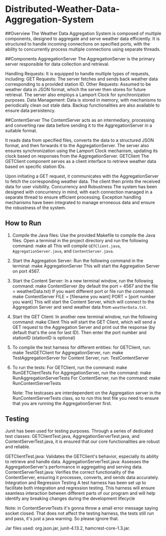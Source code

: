 # Distributed-Weather-Data-Aggregation-System

##Overview
The Weather Data Aggregation System is composed of multiple components, designed to aggregate and serve weather data efficiently. 
It is structured to handle incoming connections on specified ports, with the ability to concurrently process multiple connections using separate threads.

##Components
AggregationServer
The AggregationServer is the primary server responsible for data collection and retrieval.

Handling Requests: It is equipped to handle multiple types of requests, including:
GET Requests: The server fetches and sends back weather data corresponding to a provided station ID.
Other Requests: Assumed to be weather data in JSON format, which the server then stores for future retrieval.
The server also employs a Lamport Clock for synchronization purposes.
Data Management: Data is stored in memory, with mechanisms to periodically clean out stale data. Backup functionalities are also available to ensure data persistency.

##ContentServer
The ContentServer acts as an intermediary, processing and converting raw data before sending it to the AggregationServer in a suitable format.

It reads data from specified files, converts the data to a structured JSON format, and then forwards it to the AggregationServer.
The server also ensures synchronization using the Lamport Clock mechanism, updating its clock based on responses from the AggregationServer.
GETClient
The GETClient component serves as a client interface to retrieve weather data based on specific station IDs.

Upon initiating a GET request, it communicates with the AggregationServer to fetch the corresponding weather data.
The client then prints the received data for user visibility.
Concurrency and Robustness
The system has been designed with concurrency in mind, with each connection managed in a separate thread to ensure efficient processing. 
Exception handling mechanisms have been integrated to manage erroneous data and ensure the robustness of the system.

## How to Run

1. Compile the Java files:
   Use the provided Makefile to compile the Java files. Open a terminal in the project directory and run the following command:
   make all
   This will compile `GETClient.java`, `AggregationServer.java`, and `ContentServer.java`.

2. Start the Aggregation Server:
   Run the following command in the terminal:
   make AggregationServer
   This will start the Aggregation Server on port 4567.

3. Start the Content Server:
   In a new terminal window, run the following command:
   make ContentServer (by default the port = 4567 and the file = weatherData.txt)
   If you want different port or file run the command: make ContentServer FILE = [filename you want] PORT = [port number you want]
   This will start the Content Server, which will connect to the Aggregation Server and send weather data from `weatherData.txt`.

4. Start the GET Client:
   In another new terminal window, run the following command:
   make Client
   This will start the GET Client, which will send a GET request to the Aggregation Server and print out the response (by default that's the one for last ID).
   Then enter the port number and stationID (stationID is optional)

5. To compile the test harness for different entities:
   for GETClient, run: make TestGETClient
   for AggregationServer, run: make TestAggregationServer
   for Content Server, run: TestContentServer

6. To run the tests:
   For GETClient, run the command: make RunGETClientTests
   For AggregationServer, run the command: make RunAggregationServerTests
   For ContentServer, run the command: make RunContentServerTests

   Note: The testcases are interdependent on the Aggregation server in the RunContentServerTests class, so to run this test file
   you need to ensure that you are running the AggregationServer first.

## Testing
Junit has been used for testing purposes. Through a series of dedicated test classes: GETClientTest.java, AggregationServerTest.java, and ContentServerTest.java, it is ensured that our core functionalities are robust and reliable.

GETClientTest.java: Validates the GETClient's behavior, especially its ability to retrieve and handle data.
AggregationServerTest.java: Assesses the AggregationServer's performance in aggregating and serving data.
ContentServerTest.java: Verifies the correct functionality of the ContentServer, ensuring it processes, converts, and sends data accurately.
Integration and Regression Testing
A test harness has been set up to facilitate both integration and regression testing. This harness will ensure seamless interaction between different parts of our program and will help identify any breaking changes during the development lifecycle

Note: in ContentServerTests it's gonna throw a small error message saying socket closed. That does not affect the testing harness, 
the tests still run and pass, it's just a java warning. So please ignore that.

Jar files used: org.json.jar, junit-4.13.2, hamcrest-core-1.3.jar.
